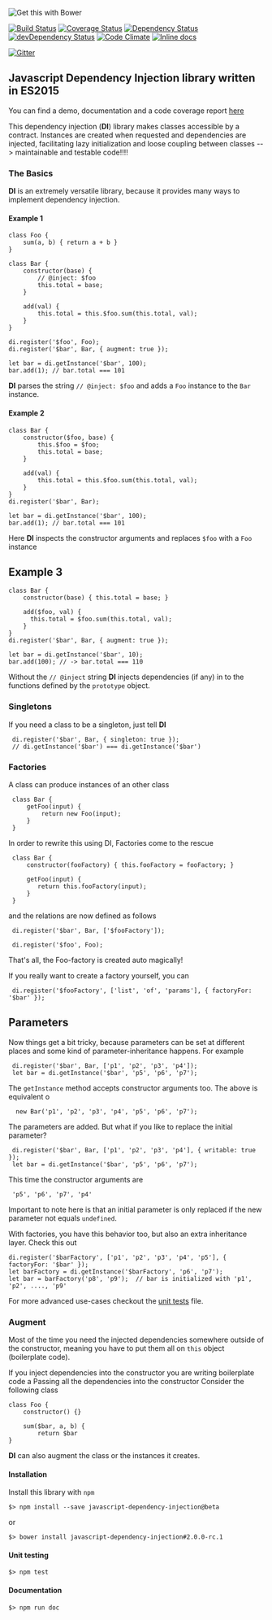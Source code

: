 ![Get this with Bower](https://camo.githubusercontent.com/06c5d22b7908c0c4928071ac314e75c3da29d750/687474703a2f2f62656e7363687761727a2e6769746875622e696f2f626f7765722d6261646765732f62616467654032782e706e67)

[![Build Status][travis-url]][travis-image] [![Coverage Status][coveralls-url]][coveralls-image] [![Dependency Status][depstat-image]][depstat-url] [![devDependency Status][depstat-dev-image]][depstat-dev-url] 
[![Code Climate][code-climate-url]][code-climate-image]
[![Inline docs](http://inch-ci.org/github/scaljeri/javascript-dependency-injection.svg?branch=master&style=flat-square)](http://inch-ci.org/github/scaljeri/javascript-dependency-injection)

[![Gitter](https://badges.gitter.im/Join%20Chat.svg)](https://gitter.im/scaljeri/javascript-dependency-injection?utm_source=badge&utm_medium=badge&utm_campaign=pr-badge)

## Javascript Dependency Injection library written in ES2015 

You can find a demo, documentation and a code coverage report [here](http://scaljeri.github.io/javascript-dependency-injection/)

 This dependency injection (**DI**) library makes classes accessible by a contract. Instances are created when requested and 
 dependencies are injected, facilitating lazy initialization and 
 loose coupling between classes --> maintainable and testable code!!!!
 
### The Basics     

**DI** is an extremely versatile library, because it provides many ways to implement dependency injection.

#### Example 1

    class Foo {
        sum(a, b) { return a + b }
    }
    
    class Bar {
        constructor(base) {
            // @inject: $foo
            this.total = base;
        }
         
        add(val) {
            this.total = this.$foo.sum(this.total, val);
        }
    }
    
    di.register('$foo', Foo);
    di.register('$bar', Bar, { augment: true });
    
    let bar = di.getInstance('$bar', 100);
    bar.add(1); // bar.total === 101
    

**DI** parses the string `// @inject: $foo` and adds a `Foo` instance to the `Bar` instance.

#### Example 2

    class Bar { 
        constructor($foo, base) {
            this.$foo = $foo;
            this.total = base;
        }
        
        add(val) {
            this.total = this.$foo.sum(this.total, val);
        }
    }
    di.register('$bar', Bar);
    
    let bar = di.getInstance('$bar', 100);
    bar.add(1); // bar.total === 101
    
Here **DI** inspects the constructor arguments and replaces `$foo` with a `Foo` instance

## Example 3

    class Bar {
        constructor(base) { this.total = base; }
      
        add($foo, val) {
          this.total = $foo.sum(this.total, val);
        }
    }
    di.register('$bar', Bar, { augment: true });
    
    let bar = di.getInstance('$bar', 10);
    bar.add(100); // -> bar.total === 110
    
Without the `// @inject` string **DI** injects dependencies (if any) in to the functions defined by the `prototype` object.
     
### Singletons
If you need a class to be a singleton, just tell **DI**
 
     di.register('$bar', Bar, { singleton: true });
     // di.getInstance('$bar') === di.getInstance('$bar')
     
### Factories
A class can produce instances of an other class
 
     class Bar {
         getFoo(input) {
             return new Foo(input);
         }
     }
     
In order to rewrite this using DI, Factories come to the rescue 

     class Bar {
         constructor(fooFactory) { this.fooFactory = fooFactory; }
          
         getFoo(input) { 
            return this.fooFactory(input);  
         }
     }
     
and the relations are now defined as follows
 
     di.register('$bar', Bar, ['$fooFactory']);
     
     di.register('$foo', Foo);
     
That's all, the Foo-factory is created auto magically!
 
If you really want to create a factory yourself, you can
     
     di.register('$fooFactory', ['list', 'of', 'params'], { factoryFor: '$bar' });
     
## Parameters 
Now things get a bit tricky, because parameters can be set at different places and
some kind of parameter-inheritance happens. For example
 
     di.register('$bar', Bar, ['p1', 'p2', 'p3', 'p4']);
     let bar = di.getInstance('$bar', 'p5', 'p6', 'p7');
     
The `getInstance` method accepts constructor arguments too. The above is equivalent o
    
      new Bar('p1', 'p2', 'p3', 'p4', 'p5', 'p6', 'p7');
      
The parameters are added. But what if you like to replace the initial parameter?
  
     di.register('$bar', Bar, ['p1', 'p2', 'p3', 'p4'], { writable: true });
     let bar = di.getInstance('$bar', 'p5', 'p6', 'p7');
 
This time the constructor arguments are
 
     'p5', 'p6', 'p7', 'p4'
     
Important to note here is that an initial parameter is only replaced if the 
new parameter not equals `undefined`. 
  
With factories, you have this behavior too, but also an extra inheritance layer. 
Check this out

    di.register('$barFactory', ['p1', 'p2', 'p3', 'p4', 'p5'], { factoryFor: '$bar' });    
    let barFactory = di.getInstance('$barFactory', 'p6', 'p7');                            
    let bar = barFactory('p8', 'p9');  // bar is initialized with 'p1', 'p2', ...., 'p9'   
    
For more advanced use-cases checkout the [unit tests](https://github.com/scaljeri/javascript-dependency-injection/blob/master/test/di.spec.js)
file.

### Augment
Most of the time you need the injected dependencies somewhere outside of the constructor, meaning you have to 
put them all on `this` object (boilerplate code).

If you inject dependencies into the constructor you are writing boilerplate code a
Passing all the dependencies into the constructor 
Consider the following class

    class Foo {
        constructor() {}
        
        sum($bar, a, b) { 
            return $bar
    }
**DI** can also augment the class or the instances it creates. 

#### Installation ####

Install this library with `npm` 

    $> npm install --save javascript-dependency-injection@beta
    
or

    $> bower install javascript-dependency-injection#2.0.0-rc.1
    
#### Unit testing ####

    $> npm test
    
#### Documentation ####

    $> npm run doc

[travis-url]: https://travis-ci.org/scaljeri/javascript-dependency-injection.png
[travis-image]: https://travis-ci.org/scaljeri/javascript-dependency-injection

[coveralls-image]: https://coveralls.io/github/scaljeri/javascript-dependency-injection?branch=master
[coveralls-url]: https://coveralls.io/repos/github/scaljeri/javascript-dependency-injection/badge.svg?branch=master

[depstat-url]: https://david-dm.org/scaljeri/javascript-dependency-injection
[depstat-image]: https://david-dm.org/scaljeri/javascript-dependency-injection.svg

[_depstat-dev-url]: https://david-dm.org/scaljeri/javascript-dependency-injection#info=devDependencies
[_depstat-dev-image]: https://david-dm.org/scaljeri/javascript-dependency-injection.svg#info=devDependencies

[depstat-dev-url]: https://david-dm.org/scaljeri/javascript-dependency-injection#info=devDependencies
[depstat-dev-image]: https://david-dm.org/scaljeri/javascript-dependency-injection/dev-status.svg

[code-climate-url]: https://codeclimate.com/github/scaljeri/javascript-dependency-injection/badges/gpa.svg
[code-climate-image]: https://codeclimate.com/github/scaljeri/javascript-dependency-injection

